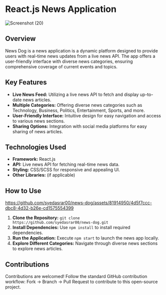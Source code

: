 # React.js News Application

![Screenshot (20)](https://github.com/syedasrar00/news-dog/assets/81914950/e9c28a8f-1e92-4cc2-92f4-86cac9f57e48)

## Overview

News Dog is a news application is a dynamic platform designed to provide users with real-time news updates from a live news API. The app offers a user-friendly interface with diverse news categories, ensuring comprehensive coverage of current events and topics.

## Key Features

- **Live News Feed:** Utilizing a live news API to fetch and display up-to-date news articles.
- **Multiple Categories:** Offering diverse news categories such as Technology, Business, Politics, Entertainment, Sports, and more.
- **User-Friendly Interface:** Intuitive design for easy navigation and access to various news sections.
- **Sharing Options:** Integration with social media platforms for easy sharing of news articles.

## Technologies Used

- **Framework:** React.js
- **API:** Live news API for fetching real-time news data.
- **Styling:** CSS/SCSS for responsive and appealing UI.
- **Other Libraries:** (if applicable)

## How to Use


https://github.com/syedasrar00/news-dog/assets/81914950/4d5f7ccc-dbc8-4d32-b26e-cd1575554399


1. **Clone the Repository:** `git clone https://github.com/syedasrar00/news-dog.git`
2. **Install Dependencies:** Use `npm install` to install required dependencies.
3. **Run the Application:** Execute `npm start` to launch the news app locally.
4. **Explore Different Categories:** Navigate through diverse news sections to explore news articles.

## Contributions

Contributions are welcomed! Follow the standard GitHub contribution workflow: Fork -> Branch -> Pull Request to contribute to this open-source project.
